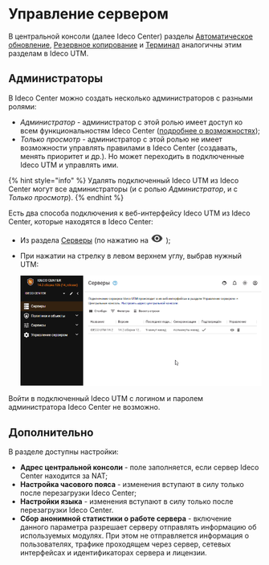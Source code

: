 # Управление сервером

В центральной консоли (далее Ideco Center) разделы [Автоматическое обновление](server-update.md), [Резервное копирование](backup.md) и [Терминал](terminal.md) аналогичны этим разделам в Ideco UTM. 

## Администраторы

В Ideco Center можно создать несколько администраторов с разными ролями: 
* *Администратор* - администратор с этой ролью имеет доступ ко всем функциональностям Ideco Center ([подробнее о возможностях](README.md));
* *Только просмотр* - администратор с этой ролью не имеет возможности управлять правилами в Ideco Center (создавать, менять приоритет и др.). Но может переходить в подключенные Ideco UTM и управлять ими.

{% hint style="info" %}
Удалять подключенный Ideco UTM из Ideco Center могут все администраторы (и с ролью *Администратор*, и с *Только просмотр*).
{% endhint %}
 
Есть два способа подключения к веб-интерфейсу Ideco UTM из Ideco Center, которые находятся в Ideco Center:
* Из раздела [Серверы](central-console.md) (по нажатию на ![](../../../.gitbook/assets/eye-icon.png) );
* При нажатии на стрелку в левом верхнем углу, выбрав нужный UTM:
    
    ![](../../../.gitbook/assets/server-management.gif)
 
Войти в подключенный Ideco UTM с логином и паролем администратора Ideco Center не возможно.
  

## Дополнительно

В разделе доступны настройки:

* **Адрес центральной консоли** - поле заполняется, если сервер Ideco Center находится за NAT;
* **Настройка часового пояса** - изменения вступают в силу только после перезагрузки Ideco Center;
* **Настройки языка** - изменения вступают в силу только после перезагрузки Ideco Center.
* **Сбор анонимной статистики о работе сервера** - включение данного параметра разрешает серверу отправлять информацию об используемых модулях. При этом не отправляется информация о пользователях, трафике проходящем через сервер, сетевых интерфейсах и идентификаторах сервера и лицензии.